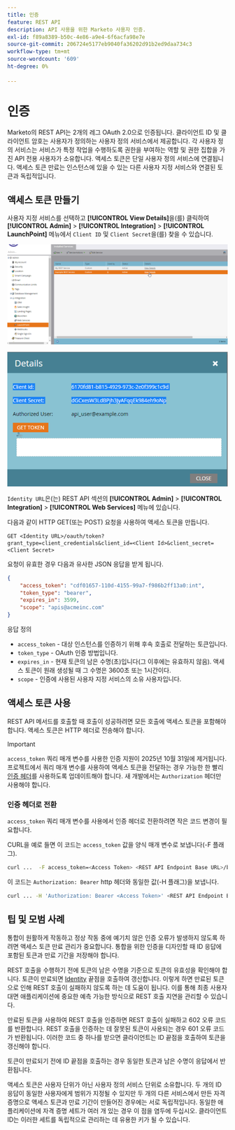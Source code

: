 ```yaml
---
title: 인증
feature: REST API
description: API 사용을 위한 Marketo 사용자 인증.
exl-id: f89a8389-b50c-4e86-a9e4-6f6acfa98e7e
source-git-commit: 206724e5177eb9040fa36202d91b2ed9daa734c3
workflow-type: tm+mt
source-wordcount: '609'
ht-degree: 0%

---
```


# 인증

Marketo의 REST API는 2개의 레그 OAuth 2.0으로 인증됩니다. 클라이언트 ID 및 클라이언트 암호는 사용자가 정의하는 사용자 정의 서비스에서 제공합니다. 각 사용자 정의 서비스는 서비스가 특정 작업을 수행하도록 권한을 부여하는 역할 및 권한 집합을 가진 API 전용 사용자가 소유합니다. 액세스 토큰은 단일 사용자 정의 서비스에 연결됩니다. 액세스 토큰 만료는 인스턴스에 있을 수 있는 다른 사용자 지정 서비스와 연결된 토큰과 독립적입니다.

## 액세스 토큰 만들기

사용자 지정 서비스를 선택하고 **[!UICONTROL View Details]**&#x200B;을(를) 클릭하여 **[!UICONTROL Admin]** > **[!UICONTROL Integration]** > **[!UICONTROL LaunchPoint]** 메뉴에서 `Client ID` 및 `Client Secret`을(를) 찾을 수 있습니다.

![REST 서비스 세부 정보 가져오기](assets/authentication-service-view-details.png)

![Launchpoint 자격 증명](assets/admin-launchpoint-credentials.png)

`Identity URL`은(는) REST API 섹션의 **[!UICONTROL Admin]** > **[!UICONTROL Integration]** > **[!UICONTROL Web Services]** 메뉴에 있습니다.

다음과 같이 HTTP GET(또는 POST) 요청을 사용하여 액세스 토큰을 만듭니다.

```
GET <Identity URL>/oauth/token?grant_type=client_credentials&client_id=<Client Id>&client_secret=<Client Secret>
```

요청이 유효한 경우 다음과 유사한 JSON 응답을 받게 됩니다.

```json
{
    "access_token": "cdf01657-110d-4155-99a7-f986b2ff13a0:int",
    "token_type": "bearer",
    "expires_in": 3599,
    "scope": "apis@acmeinc.com"
}
```

응답 정의

- `access_token` - 대상 인스턴스를 인증하기 위해 후속 호출로 전달하는 토큰입니다.
- `token_type` - OAuth 인증 방법입니다.
- `expires_in` - 현재 토큰의 남은 수명(초)입니다(그 이후에는 유효하지 않음). 액세스 토큰이 원래 생성될 때 그 수명은 3600초 또는 1시간이다.
- `scope` - 인증에 사용된 사용자 지정 서비스의 소유 사용자입니다.

## 액세스 토큰 사용

REST API 메서드를 호출할 때 호출이 성공하려면 모든 호출에 액세스 토큰을 포함해야 합니다.
액세스 토큰은 HTTP 헤더로 전송해야 합니다.

>[!IMPORTANT]
>
>`access_token` 쿼리 매개 변수를 사용한 인증 지원이 2025년 10월 31일에 제거됩니다. 프로젝트에서 쿼리 매개 변수를 사용하여 액세스 토큰을 전달하는 경우 가능한 한 빨리 [인증 헤더](https://experienceleague.adobe.com/en/docs/marketo-developer/marketo/rest/authentication#using-an-access-token)를 사용하도록 업데이트해야 합니다. 새 개발에서는 `Authorization` 헤더만 사용해야 합니다.

### 인증 헤더로 전환


`access_token` 쿼리 매개 변수를 사용에서 인증 헤더로 전환하려면 작은 코드 변경이 필요합니다.

CURL을 예로 들면 이 코드는 `access_token` 값을 양식 매개 변수로 보냅니다(-F 플래그).

```bash
curl ...  -F access_token=<Access Token> <REST API Endpoint Base URL>/bulk/v1/apiCall.json
```

이 코드는 `Authorization: Bearer` http 헤더와 동일한 값(-H 플래그)을 보냅니다.

```bash
curl ... -H 'Authorization: Bearer <Access Token>' <REST API Endpoint Base URL>/bulk/v1/apiCall.json
```

## 팁 및 모범 사례

통합이 원활하게 작동하고 정상 작동 중에 예기치 않은 인증 오류가 발생하지 않도록 하려면 액세스 토큰 만료 관리가 중요합니다. 통합을 위한 인증을 디자인할 때 ID 응답에 포함된 토큰과 만료 기간을 저장해야 합니다.

REST 호출을 수행하기 전에 토큰의 남은 수명을 기준으로 토큰의 유효성을 확인해야 합니다. 토큰이 만료되면 [Identity](https://developer.adobe.com/marketo-apis/api/identity/#tag/Identity/operation/identityUsingGET) 끝점을 호출하여 갱신합니다. 이렇게 하면 만료된 토큰으로 인해 REST 호출이 실패하지 않도록 하는 데 도움이 됩니다. 이를 통해 최종 사용자 대면 애플리케이션에 중요한 예측 가능한 방식으로 REST 호출 지연을 관리할 수 있습니다.

만료된 토큰을 사용하여 REST 호출을 인증하면 REST 호출이 실패하고 602 오류 코드를 반환합니다. REST 호출을 인증하는 데 잘못된 토큰이 사용되는 경우 601 오류 코드가 반환됩니다. 이러한 코드 중 하나를 받으면 클라이언트는 ID 끝점을 호출하여 토큰을 갱신해야 합니다.

토큰이 만료되기 전에 ID 끝점을 호출하는 경우 동일한 토큰과 남은 수명이 응답에서 반환됩니다.

액세스 토큰은 사용자 단위가 아닌 사용자 정의 서비스 단위로 소유합니다. 두 개의 ID 응답이 동일한 사용자에게 범위가 지정될 수 있지만 두 개의 다른 서비스에서 만든 자격 증명으로 액세스 토큰과 만료 기간이 만들어진 경우에는 서로 독립적입니다. 동일한 애플리케이션에 자격 증명 세트가 여러 개 있는 경우 이 점을 염두에 두십시오. 클라이언트 ID는 이러한 세트를 독립적으로 관리하는 데 유용한 키가 될 수 있습니다.
